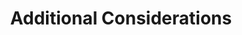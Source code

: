 ---
title: Additional Considerations
layout: default
nav_order: 3
has_children: true
has_toc: true
---